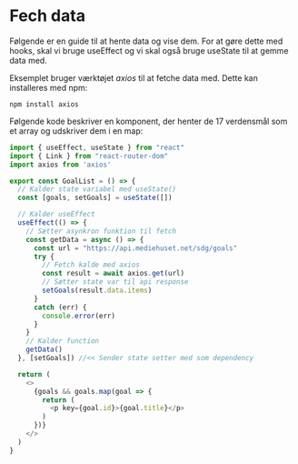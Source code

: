 # Fech data

Følgende er en guide til at hente data og vise dem. For at gøre dette med hooks, skal vi bruge useEffect og vi skal også bruge useState til at gemme data med.

Eksemplet bruger værktøjet *axios* til at fetche data med. Dette kan installeres med npm:
```
npm install axios
```
Følgende kode beskriver  en komponent, der henter de 17 verdensmål som et array og udskriver dem i en map:

```js
import { useEffect, useState } from "react"
import { Link } from "react-router-dom"
import axios from 'axios'

export const GoalList = () => {
  // Kalder state variabel med useState() 
  const [goals, setGoals] = useState([])

  // Kalder useEffect
  useEffect(() => {
    // Sætter asynkron funktion til fetch
    const getData = async () => {
      const url = "https://api.mediehuset.net/sdg/goals"
      try {
        // Fetch kalde med axios
        const result = await axios.get(url)
        // Sætter state var til api response
        setGoals(result.data.items)
      }
      catch (err) {
        console.error(err)
      }
    }
    // Kalder function
    getData()
  }, [setGoals]) //<< Sender state setter med som dependency

  return (
    <>
      {goals && goals.map(goal => {
        return (
          <p key={goal.id}>{goal.title}</p>
        )
      })}
    </>
  )
}
```